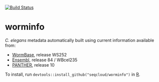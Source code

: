[![Build Status](https://travis-ci.org/seqcloud/worminfo.svg?branch=master)](https://travis-ci.org/seqcloud/worminfo)

# worminfo

*C. elegans* metadata automatically built using current information available from:

* [WormBase](http://www.wormbase.org), release WS252
* [Ensembl](http://www.ensembl.org/Caenorhabditis_elegans/Info/Index), release 84 / WBcel235
* [PANTHER](http://pantherdb.org), release 10

To install, run `devtools::install_github("seqcloud/worminfo")` in [R](https://www.r-project.org).

